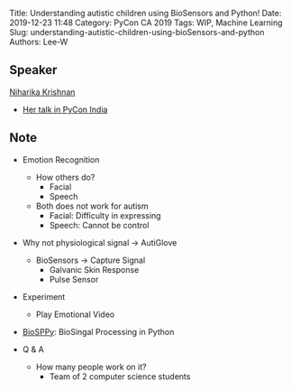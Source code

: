Title: Understanding autistic children using BioSensors and Python!
Date: 2019-12-23 11:48
Category: PyCon CA 2019
Tags: WIP, Machine Learning
Slug: understanding-autistic-children-using-bioSensors-and-python
Authors: Lee-W

## Speaker
[Niharika Krishnan](https://twitter.com/nihaaarika)

* [Her talk in PyCon India](https://in.pycon.org/cfp/posters-2019/proposals/autiglove-understanding-autistic-children-using-biosensors-and-python~b25Pa/)

## Note
* Emotion Recognition
    * How others do?
        * Facial
        * Speech
    * Both does not work for autism
        * Facial: Difficulty in expressing
        * Speech: Cannot be control
* Why not physiological signal → AutiGlove
    * BioSensors → Capture Signal
        * Galvanic Skin Response
        * Pulse Sensor
* Experiment
    * Play Emotional Video
* [BioSPPy](https://biosppy.readthedocs.io/en/stable/): BioSingal Processing in Python

* Q & A
    * How many people work on it?
        * Team of 2 computer science students
